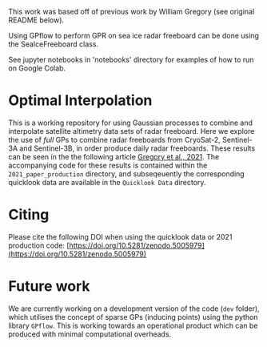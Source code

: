 This work was based off of previous work by William Gregory (see original README below).

Using GPflow to perform GPR on sea ice radar freeboard can be done using the SeaIceFreeboard class.

See jupyter notebooks in 'notebooks' directory for examples of how to run on Google Colab.

# Optimal Interpolation

This is a working repository for using Gaussian processes to combine and interpolate satellite altimetry data sets of radar freeboard. Here we explore the use of *full* GPs to combine radar freeboards from CryoSat-2, Sentinel-3A and Sentinel-3B, in order produce daily radar freeboards. These results can be seen in the the following article [Gregory et al., 2021](https://tc.copernicus.org/articles/15/2857/2021/tc-15-2857-2021.pdf). The accompanying code for these results is contained within the `2021_paper_production` directory, and subseqeuently the corresponding quicklook data are available in the `Quicklook Data` directory.

# Citing 

Please cite the following DOI when using the quicklook data or 2021 production code: [https://doi.org/10.5281/zenodo.5005979](https://doi.org/10.5281/zenodo.5005979)

# Future work

We are currently working on a development version of the code (`dev` folder), which utilises the concept of sparse GPs (inducing points) using the python library `GPflow`. This is working towards an operational product which can be produced with minimal computational overheads.
